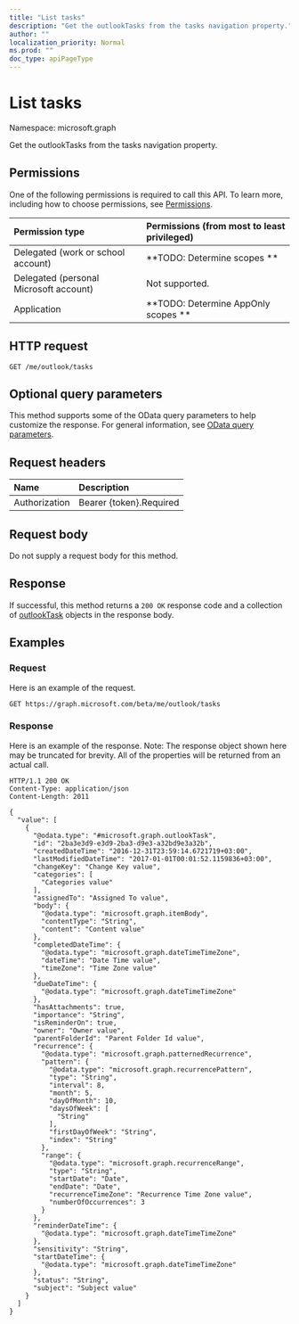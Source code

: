 ```yaml
---
title: "List tasks"
description: "Get the outlookTasks from the tasks navigation property."
author: ""
localization_priority: Normal
ms.prod: ""
doc_type: apiPageType
---
```


# List tasks

Namespace: microsoft.graph

Get the outlookTasks from the tasks navigation property.

## Permissions
One of the following permissions is required to call this API. To learn more, including how to choose permissions, see [Permissions](/concepts/permissions-reference.md).

|Permission type|Permissions (from most to least privileged)|
|:---|:---|
|Delegated (work or school account)|**TODO: Determine scopes **|
|Delegated (personal Microsoft account)|Not supported.|
|Application|**TODO: Determine AppOnly scopes **|

## HTTP request
<!-- {
  "blockType": "ignored"
}
-->
``` http
GET /me/outlook/tasks
```

## Optional query parameters
This method supports some of the OData query parameters to help customize the response. For general information, see [OData query parameters](/graph/query-parameters).

## Request headers
|Name|Description|
|:---|:---|
|Authorization|Bearer {token}.Required|

## Request body
Do not supply a request body for this method.

## Response
If successful, this method returns a `200 OK` response code and a collection of [outlookTask](../resources/outlooktask.md) objects in the response body.

## Examples

### Request
Here is an example of the request.
<!-- {
  "blockType": "request",
  "name": "get_outlooktask"
}
-->
``` http
GET https://graph.microsoft.com/beta/me/outlook/tasks
```

### Response
Here is an example of the response. Note: The response object shown here may be truncated for brevity. All of the properties will be returned from an actual call.
<!-- {
  "blockType": "response",
  "truncated": true,
  "@odata.type": "collection(microsoft.graph.outlooktask)"
}
-->
``` http
HTTP/1.1 200 OK
Content-Type: application/json
Content-Length: 2011

{
  "value": [
    {
      "@odata.type": "#microsoft.graph.outlookTask",
      "id": "2ba3e3d9-e3d9-2ba3-d9e3-a32bd9e3a32b",
      "createdDateTime": "2016-12-31T23:59:14.6721719+03:00",
      "lastModifiedDateTime": "2017-01-01T00:01:52.1159836+03:00",
      "changeKey": "Change Key value",
      "categories": [
        "Categories value"
      ],
      "assignedTo": "Assigned To value",
      "body": {
        "@odata.type": "microsoft.graph.itemBody",
        "contentType": "String",
        "content": "Content value"
      },
      "completedDateTime": {
        "@odata.type": "microsoft.graph.dateTimeTimeZone",
        "dateTime": "Date Time value",
        "timeZone": "Time Zone value"
      },
      "dueDateTime": {
        "@odata.type": "microsoft.graph.dateTimeTimeZone"
      },
      "hasAttachments": true,
      "importance": "String",
      "isReminderOn": true,
      "owner": "Owner value",
      "parentFolderId": "Parent Folder Id value",
      "recurrence": {
        "@odata.type": "microsoft.graph.patternedRecurrence",
        "pattern": {
          "@odata.type": "microsoft.graph.recurrencePattern",
          "type": "String",
          "interval": 8,
          "month": 5,
          "dayOfMonth": 10,
          "daysOfWeek": [
            "String"
          ],
          "firstDayOfWeek": "String",
          "index": "String"
        },
        "range": {
          "@odata.type": "microsoft.graph.recurrenceRange",
          "type": "String",
          "startDate": "Date",
          "endDate": "Date",
          "recurrenceTimeZone": "Recurrence Time Zone value",
          "numberOfOccurrences": 3
        }
      },
      "reminderDateTime": {
        "@odata.type": "microsoft.graph.dateTimeTimeZone"
      },
      "sensitivity": "String",
      "startDateTime": {
        "@odata.type": "microsoft.graph.dateTimeTimeZone"
      },
      "status": "String",
      "subject": "Subject value"
    }
  ]
}
```


